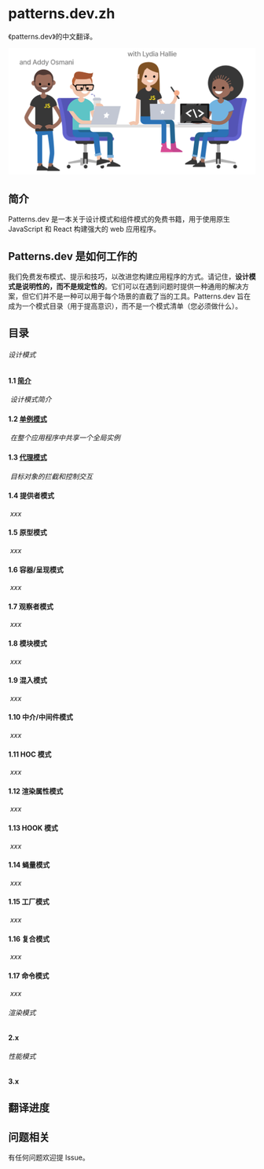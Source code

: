 # patterns.dev.zh

《patterns.dev》的中文翻译。

![](./pic_bed/cover.svg)

## 简介

Patterns.dev 是一本关于设计模式和组件模式的免费书籍，用于使用原生 JavaScript 和 React 构建强大的 web 应用程序。

## Patterns.dev 是如何工作的

我们免费发布模式、提示和技巧，以改进您构建应用程序的方式。请记住，**设计模式是说明性的，而不是规定性的**。它们可以在遇到问题时提供一种通用的解决方案，但它们并不是一种可以用于每个场景的直截了当的工具。Patterns.dev 旨在成为一个模式目录（用于提高意识），而不是一个模式清单（您必须做什么）。

## 目录

###### 设计模式

#### 1.1 [简介](./articles/1_1_introduction.md)

​    *设计模式简介*

#### 1.2 [单例模式](./articles/1_2_singleton_pattern.md)

​    *在整个应用程序中共享一个全局实例*

#### 1.3 [代理模式](./articles/1_3_proxy_pattern.md)

​    *目标对象的拦截和控制交互*

#### 1.4 提供者模式

​    *xxx*

#### 1.5 原型模式

​    *xxx*

#### 1.6 容器/呈现模式

​    *xxx*

#### 1.7 观察者模式

​    *xxx*

#### 1.8 模块模式

​    *xxx*

#### 1.9 混入模式

​    *xxx*

#### 1.10 中介/中间件模式

​    *xxx*

#### 1.11 HOC 模式

​    *xxx*

#### 1.12 渲染属性模式

​    *xxx*

#### 1.13 HOOK 模式

​    *xxx*

#### 1.14 蝇量模式

​    *xxx*

#### 1.15 工厂模式

​    *xxx*

#### 1.16 复合模式

​    *xxx*

#### 1.17 命令模式

​    *xxx*

###### 渲染模式

#### 2.x

###### 性能模式

#### 3.x

## 翻译进度



## 问题相关

有任何问题欢迎提 Issue。


